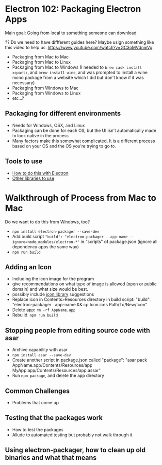# Electron 102: Packaging Electron Apps

Main goal: Going from local to something someone can download

?? Do we need to have diffferent guides here?
Maybe usign something like this video to help us: https://www.youtube.com/watch?v=GC3oMVdnmVg
- Packaging from Mac to Mac
- Packaging from Mac to Linux
- Packaging from Mac to Windows (I needed to `brew cask install xquartz`, and `brew install wine`, and was prompted to install a wine mono package from a website which I did but don't know if it was necessary)
- Packaging from Windows to Mac
- Packaging from Windows to Linux
- etc...?

## Packaging for different environments
- Needs for Windows, OSX, and Linux
- Packaging can be done for each OS, but the UI isn't automatically made to look native in the process
- Many factors make this somewhat complicated. It is a different process based on your OS and the OS you're trying to go to.

## Tools to use
- [How to do this with Electron](https://github.com/electron/electron/blob/master/docs/tutorial/application-packaging.md)
- [Other libraries to use](https://github.com/electron-userland/electron-packager)


# Walkthrough of Process from Mac to Mac
Do we want to do this from Windows, too?
- `npm install electron-packager --save-dev`
- Add build script `"build": "electron-packager . app-name --ignore=node_modules/electron-*"` in "scripts" of package.json (ignore all dependency apps the same way)
- `npm run build`


## Adding an Icon
- Including the icon image for the program
- give recommendations on what type of image is allowed (open or public domain) and what size would be best.
- possibly include [icon library](https://useiconic.com/open) suggestions
- Replace icon in Contents>Resources directory in build script: "build": "electron-packager . app-name && cp Icon.icns Path/To/New/Icon"
- Delete app: `rm -rf AppName.app`
- Rebuild: `npm run build`

## Stopping people from editing source code with asar
- Archive capability with asar
- `npm install asar --save-dev`
- Create another script in package.json called "package": "asar pack AppName.app/Contents/Resources/app MyApp.app/Contents/Resources/app.assar"
- Run `npm package`, and delete the app directory

## Common Challenges
- Problems that come up

## Testing that the packages work
- How to test the packages
- Allude to automated testing but probably not walk through it

## Using electron-packager, how to clean up old binaries and what that means

